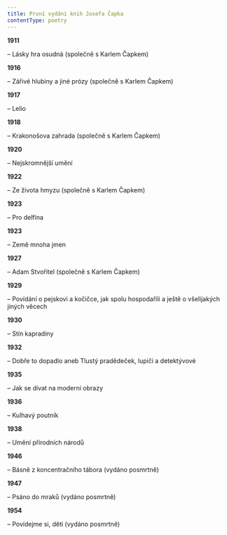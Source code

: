 ```yaml
---
title: První vydání knih Josefa Čapka
contentType: poetry
---
```


<section>

**1911**

– Lásky hra osudná (společně s Karlem Čapkem)

**1916**

– Zářivé hlubiny a jiné prózy (společně s Karlem Čapkem)

**1917**

– Lelio

**1918**

– Krakonošova zahrada (společně s Karlem Čapkem)

**1920**

– Nejskromnější umění

**1922**

– Ze života hmyzu (společně s Karlem Čapkem)

**1923**

– Pro delfína

**1923**

– Země mnoha jmen

**1927**

– Adam Stvořitel (společně s Karlem Čapkem)

**1929**

– Povídání o pejskovi a kočičce, jak spolu hospodařili a ještě o všelijakých jiných věcech

**1930**

– Stín kapradiny

**1932**

– Dobře to dopadlo aneb Tlustý pradědeček, lupiči a detektývové

**1935**

– Jak se dívat na moderní obrazy

**1936**

– Kulhavý poutník

**1938**

– Umění přírodních národů

**1946**

– Básně z koncentračního tábora (vydáno posmrtně)

**1947**

– Psáno do mraků (vydáno posmrtně)

**1954**

– Povídejme si, děti (vydáno posmrtně)

</section>

